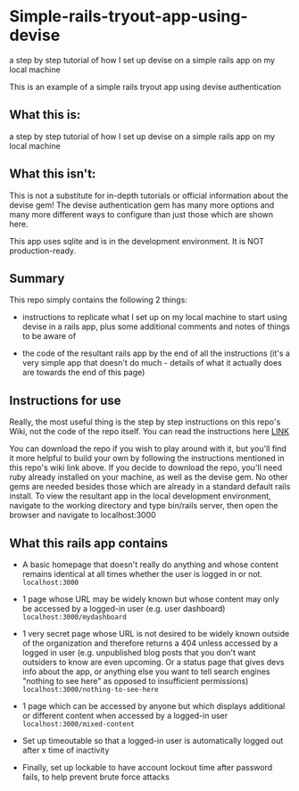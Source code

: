 # Simple-rails-tryout-app-using-devise
a step by step tutorial of how I set up devise on a simple rails app on my local machine

This is an example of a simple rails tryout app using devise authentication

## What this is:
a step by step tutorial of how I set up devise on a simple rails app on my local machine 

## What this isn't:
This is not a substitute for in-depth tutorials or official information about the devise gem! The devise authentication gem has many more options and many more different ways to configure than just those which are shown here.

This app uses sqlite and is in the development environment. It is NOT production-ready.

## Summary
 This repo simply contains the following 2 things:

- instructions to replicate what I set up on my local machine to start using devise in a rails app, plus some additional comments and notes of things to be aware of

- the code of the resultant rails app by the end of all the instructions (it's a very simple app that doesn't do much - details of what it actually does are towards the end of this page)

## Instructions for use
Really, the most useful thing is the step by step instructions on this repo's Wiki, not the code of the repo itself. You can read the instructions here [LINK](https://github.com/verachell/Simple-rails-tryout-app-using-devise/wiki)

You can download the repo if you wish to play around with it, but you'll find it more helpful to build your own by following the instructions mentioned in this repo's wiki link above. If you decide to download the repo, you'll need ruby already installed on your machine, as well as the devise gem. No other gems are needed besides those which are already in a standard default rails install.  To view the resultant app in the local development environment, navigate to the working directory and type bin/rails server, then open the browser and navigate to localhost:3000

## What this rails app contains
- A basic homepage that doesn't really do anything and whose content remains identical at all times whether the user is logged in or not. `localhost:3000`

- 1 page whose URL may be widely known but whose content may only be accessed by a logged-in user (e.g. user dashboard) `localhost:3000/mydashboard`

- 1 very secret page whose URL is not desired to be widely known outside of the organization and therefore returns a 404 unless accessed by a logged in user (e.g. unpublished blog posts that you don't want outsiders to know are even upcoming. Or a status page that gives devs info about the app, or anything else you want to tell search engines "nothing to see here" as opposed to insufficient permissions) `localhost:3000/nothing-to-see-here`

- 1 page which can be accessed by anyone but which displays additional or different content when accessed by a logged-in user `localhost:3000/mixed-content`

- Set up timeoutable so that a logged-in user is automatically logged out after x time of inactivity

- Finally, set up lockable to have account lockout time after password fails, to help prevent brute force attacks

